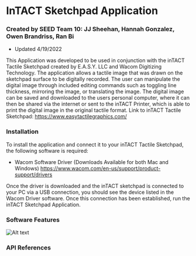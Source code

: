 # InTACT Sketchpad Application
### Created by SEED Team 10: JJ Sheehan, Hannah Gonzalez, Owen Brandriss, Ran Bi
- Updated 4/19/2022

This Application was developed to be used in conjunction with the inTACT Tactile Sketchpad created by E.A.S.Y. LLC and Wacom Digitizing Technology. The application allows a tactile image that was drawn on the sketchpad surface to be digitally recorded. The user can manipulate the digital image through included editing commands such as toggling line thickness, mirroring the image, or translating the image. The digital image can be saved and downloaded to the users personal computer, where it can then be shared via the internet or sent to the inTACT Printer, which is able to print the digital image in the original tactile format. Link to inTACT Tactile Sketchpad: https://www.easytactilegraphics.com/

### Installation
To install the application and connect it to your inTACT Tactile Sketchpad, the following software is required:
- Wacom Software Driver (Downloads Available for both Mac and Windows) https://www.wacom.com/en-us/support/product-support/drivers

Once the driver is downloaded and the inTACT sketchpad is connected to your PC via a USB connection, you should see the device listed in the Wacom Driver software. Once this connection has been established, run the inTACT Sketchpad Application. 

### Software Features
![Alt text](../appOverview.png?raw=true "App Overview")

### API References

